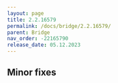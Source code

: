 ```yaml
---
layout: page
title: 2.2.16579
permalink: /docs/bridge/2.2.16579/
parent: Bridge
nav_order: -22165790
release_date: 05.12.2023
---
```


## Minor fixes
